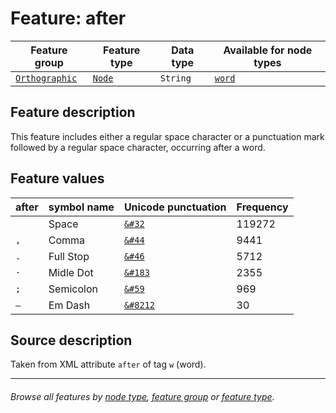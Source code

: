 # Feature: after

Feature group | Feature type | Data type | Available for node types
---  | --- | --- | --- 
[`Orthographic`](featuresbygroup.md#orthographic-features) | [`Node`](featuresbyfeaturetype.md#node-features)  | `String` | [`word`](featuresbynodetype.md#word-nodes)

## Feature description 

This feature includes either a regular space character or a punctuation mark followed by a regular space character, occurring after a word.

## Feature values 

after | symbol name | Unicode punctuation | Frequency
---  | --- | --- | ---
` ` | Space | [`&#32`](https://www.codetable.net/decimal/32)  |  119272
`, ` | Comma  | [`&#44`](https://www.codetable.net/decimal/44)   | 9441
`. ` | Full Stop | [`&#46`](https://www.codetable.net/decimal/46) | 5712
`· ` | Midle Dot | [`&#183`](https://www.codetable.net/decimal/183) | 2355
`; ` | Semicolon | [`&#59`](https://www.codetable.net/decimal/59) | 969
`— ` | Em Dash | [`&#8212`](https://www.codetable.net/decimal/8212) | 30

## Source description

Taken from XML attribute `after` of tag `w` (word).

---
###### *Browse all features by [node type](featuresbynodetype.md#readme), [feature group](featuresbygroup.md#readme) or [feature type](featuresbyfeaturetype.md#readme).*
